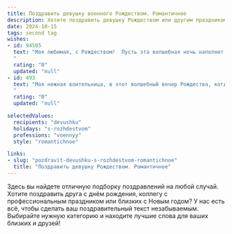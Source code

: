```yaml
---
title: Поздравить девушку военного Рождеством. Романтичное
description: Хотите поздравить девушку Рождеством или другим праздником? Наш ИИ создаст незабываемое поздравление, а вы обязательно выделитесь среди других.  
date: 2024-10-15
tags: second tag
wishes:
- id: 94505
  text: "Моя любимая, с Рождеством!  Пусть эта волшебная ночь наполнит наши сердца светом и теплом, как луна освещает твой путь, даже когда ты на службе.  Пусть звёзды на небе сияют так же ярко, как и твои глаза, и хранят тебя, мою храбрую и нежную защитницу.  Я люблю тебя больше всего на свете. Счастливого Рождества!
  "
  rating: "0"
  updated: "null"
- id: 493
  text: "Моя нежная воительница, в этот волшебный вечер Рождества, когда сердца наполняются теплом и светом, хочу пожелать тебе, чтобы даже посреди жизненных сражений, твоя душа оставалась такой же светлой и чистой, как сияние рождественской звезды. Пусть вера в чудеса всегда согревает тебя, а моя любовь станет для тебя надежным щитом.
  "
  rating: "0"
  updated: "null"

selectedValues:
  recipients: "devushku"
  holidays: "s-rozhdestvom"
  professions: "voennyy"
  style: "romantichnoe"

links:
- slug: "pozdravit-devushku-s-rozhdestvom-romantichnoe"
  title: "Поздравить девушку Рождеством. Романтичное"
---
```


Здесь вы найдете отличную подборку поздравлений на любой случай.
Хотите поздравить друга с днём рождения, коллегу с профессиональным праздником или близких с Новым годом? У нас есть всё, чтобы сделать ваш поздравительный текст незабываемым. Выбирайте нужную категорию и находите лучшие слова для ваших близких и друзей!
